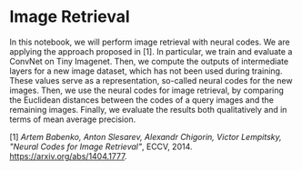 # Image Retrieval

In this notebook, we will perform image retrieval with neural codes. We are applying the approach proposed in [1]. In particular, we train and evaluate a ConvNet on Tiny Imagenet. Then, we compute the outputs of intermediate layers for a new image dataset, which has not been used during training. These values serve as a representation, so-called neural codes for the new images. Then, we use the neural codes for image retrieval, by comparing the Euclidean distances between the codes of a query images and the remaining images. Finally, we evaluate the results both qualitatively and in terms of mean average precision.

[1] *Artem Babenko, Anton Slesarev, Alexandr Chigorin, Victor Lempitsky, "Neural Codes for Image Retrieval"*, ECCV, 2014. https://arxiv.org/abs/1404.1777.
